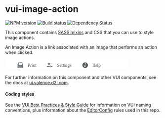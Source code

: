 # vui-image-action
[![NPM version][npm-image]][npm-url]
[![Build status][ci-image]][ci-url]
[![Dependency Status][dependencies-image]][dependencies-url]

This component contains [SASS mixins](http://sass-lang.com/) and CSS that you can use to style image actions.

An Image Action is a link associated with an image that performs an action when clicked.

![screenshot of image actions](/screenshots/overview.png)

For further information on this component and other VUI components, see the docs at [ui.valence.d2l.com](http://ui.valence.d2l.com/).

#### Coding styles
See the [VUI Best Practices & Style Guide](https://github.com/Brightspace/valence-ui-docs/wiki/Best-Practices-&-Style-Guide) for information on VUI naming conventions, plus information about the [EditorConfig](http://editorconfig.org) rules used in this repo.

[bower-url]: http://bower.io/search/?q=vui-image-action
[bower-image]: https://img.shields.io/bower/v/vui-image-action.svg
[npm-url]: https://www.npmjs.org/package/vui-image-action
[npm-image]: https://img.shields.io/npm/v/vui-image-action.svg
[ci-url]: https://travis-ci.org/Brightspace/valence-ui-image-action
[ci-image]: https://travis-ci.org/Brightspace/valence-ui-image-action.svg?branch=master
[dependencies-url]: https://david-dm.org/brightspace/valence-ui-image-action
[dependencies-image]: https://img.shields.io/david/Brightspace/valence-ui-image-action.svg
